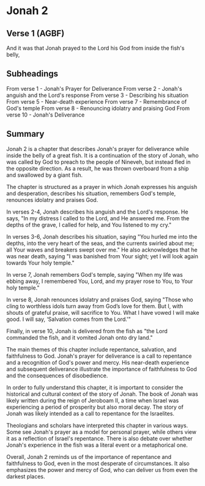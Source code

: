 # Jonah 2

## Verse 1 (AGBF)

And it was that Jonah prayed to the Lord his God from inside the fish's belly,

## Subheadings

From verse 1 - Jonah's Prayer for Deliverance
From verse 2 - Jonah's anguish and the Lord's response
From verse 3 - Describing his situation
From verse 5 - Near-death experience
From verse 7 - Remembrance of God's temple
From verse 8 - Renouncing idolatry and praising God
From verse 10 - Jonah's Deliverance

## Summary

Jonah 2 is a chapter that describes Jonah's prayer for deliverance while inside the belly of a great fish. It is a continuation of the story of Jonah, who was called by God to preach to the people of Nineveh, but instead fled in the opposite direction. As a result, he was thrown overboard from a ship and swallowed by a giant fish. 

The chapter is structured as a prayer in which Jonah expresses his anguish and desperation, describes his situation, remembers God's temple, renounces idolatry and praises God. 

In verses 2-4, Jonah describes his anguish and the Lord's response. He says, "In my distress I called to the Lord, and He answered me. From the depths of the grave, I called for help, and You listened to my cry." 

In verses 3-6, Jonah describes his situation, saying "You hurled me into the depths, into the very heart of the seas, and the currents swirled about me; all Your waves and breakers swept over me." He also acknowledges that he was near death, saying "I was banished from Your sight; yet I will look again towards Your holy temple." 

In verse 7, Jonah remembers God's temple, saying "When my life was ebbing away, I remembered You, Lord, and my prayer rose to You, to Your holy temple." 

In verse 8, Jonah renounces idolatry and praises God, saying "Those who cling to worthless idols turn away from God’s love for them. But I, with shouts of grateful praise, will sacrifice to You. What I have vowed I will make good. I will say, ‘Salvation comes from the Lord.'" 

Finally, in verse 10, Jonah is delivered from the fish as "the Lord commanded the fish, and it vomited Jonah onto dry land." 

The main themes of this chapter include repentance, salvation, and faithfulness to God. Jonah's prayer for deliverance is a call to repentance and a recognition of God's power and mercy. His near-death experience and subsequent deliverance illustrate the importance of faithfulness to God and the consequences of disobedience.

In order to fully understand this chapter, it is important to consider the historical and cultural context of the story of Jonah. The book of Jonah was likely written during the reign of Jeroboam II, a time when Israel was experiencing a period of prosperity but also moral decay. The story of Jonah was likely intended as a call to repentance for the Israelites. 

Theologians and scholars have interpreted this chapter in various ways. Some see Jonah's prayer as a model for personal prayer, while others view it as a reflection of Israel's repentance. There is also debate over whether Jonah's experience in the fish was a literal event or a metaphorical one.

Overall, Jonah 2 reminds us of the importance of repentance and faithfulness to God, even in the most desperate of circumstances. It also emphasizes the power and mercy of God, who can deliver us from even the darkest places.
